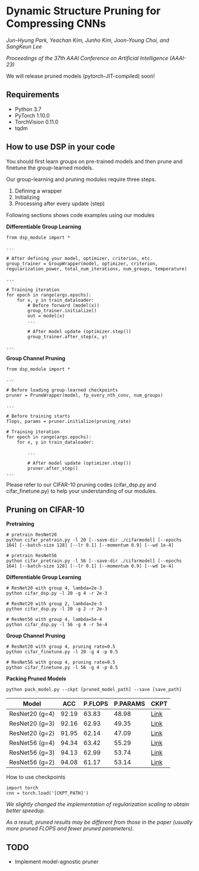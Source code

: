 # Dynamic Structure Pruning for Compressing CNNs

_Jun-Hyung Park, Yeachan Kim, Junho Kim, Joon-Young Choi, and SangKeun Lee_

_Proceedings of the 37th AAAI Conference on Artificial Intelligence (AAAI-23)_

We will release pruned models (pytorch-JIT-compiled) soon!

## Requirements
- Python 3.7
- PyTorch 1.10.0
- TorchVision 0.11.0
- tqdm

## How to use DSP in your code

You should first learn groups on pre-trained models and then prune and finetune the group-learned models.

Our group-learning and pruning modules require three steps.
1. Defining a wrapper
2. Initializing
3. Processing after every update (step)

Following sections shows code examples using our modules

**Differentiable Group Learning**

```
from dsp_module import *

...

# After defining your model, optimizer, criterion, etc.
group_trainer = GroupWrapper(model, optimizer, criterion, regularization_power, total_num_iterations, num_groups, temperature)

...

# Training iteration
for epoch in range(args.epochs):
    for x, y in train_dataloader:
        # Before forward (model(x))
        group_trainer.initialize()
        out = model(x)
        ...

        # After model update (optimizer.step())
        group_trainer.after_step(x, y)

...

```

**Group Channel Pruning**

```
from dsp_module import *

...

# Before loading group-learned checkpoints
pruner = PruneWrapper(model, fp_every_nth_conv, num_groups)

...

# Before training starts
flops, params = pruner.initialize(pruning_rate)

# Training iteration
for epoch in range(args.epochs):
    for x, y in train_dataloader:
        
        ...

        # After model update (optimizer.step())
        pruner.after_step()
...
```

Please refer to our CIFAR-10 pruning codes (cifar_dsp.py and cifar_finetune.py) to help your understanding of our modules.

## Pruning on CIFAR-10 

**Pretraining**

```
# pretrain ResNet20
python cifar_pretrain.py -l 20 [--save-dir ./cifarmodel] [--epochs 164] [--batch-size 128] [--lr 0.1] [--momentum 0.9] [--wd 1e-4]

# pretrain ResNet56
python cifar_pretrain.py -l 56 [--save-dir ./cifarmodel] [--epochs 164] [--batch-size 128] [--lr 0.1] [--momentum 0.9] [--wd 1e-4]
```

**Differentiable Group Learning**

```
# ResNet20 with group 4, lambda=2e-3
python cifar_dsp.py -l 20 -g 4 -r 2e-3

# ResNet20 with group 2, lambda=2e-3
python cifar_dsp.py -l 20 -g 2 -r 2e-3

# ResNet56 with group 4, lambda=5e-4
python cifar_dsp.py -l 56 -g 4 -r 5e-4
```

**Group Channel Pruning**

```
# ResNet20 with group 4, pruning rate=0.5
python cifar_finetune.py -l 20 -g 4 -p 0.5

# ResNet56 with group 4, pruning rate=0.5
python cifar_finetune.py -l 56 -g 4 -p 0.5

```

**Packing Pruned Models**

```
python pack_model.py --ckpt [pruned_model_path] --save [save_path]
```

| Model           |  ACC  | P.FLOPS | P.PARAMS  | CKPT     |
| --------------- | ----- | ------- | --------- | -------- |
| ResNet20 (g=4)  | 92.19 |  63.83  |   48.98   | [Link](https://github.com/irishev/DSP/raw/main/checkpoints/resnet20_g4.pt) |
| ResNet20 (g=3)  | 92.16 |  62.93  |   49.35   | [Link](https://github.com/irishev/DSP/raw/main/checkpoints/resnet20_g3.pt) |
| ResNet20 (g=2)  | 91.95 |  62.14  |   47.09   | [Link](https://github.com/irishev/DSP/raw/main/checkpoints/resnet20_g2.pt) |
| ResNet56 (g=4)  | 94.34 |  63.42  |   55.29   | [Link](https://github.com/irishev/DSP/raw/main/checkpoints/resnet56_g4.pt) |
| ResNet56 (g=3)  | 94.13 |  62.99  |   53.74   | [Link](https://github.com/irishev/DSP/raw/main/checkpoints/resnet56_g3.pt) |
| ResNet56 (g=2)  | 94.08 |  61.17  |   53.14   | [Link](https://github.com/irishev/DSP/raw/main/checkpoints/resnet56_g2.pt) |

How to use checkpoints
```
import torch
cnn = torch.load('[CKPT_PATH]')
```

_We slightly changed the implementation of regularization scaling to obtain better speedup._

_As a result, pruned results may be different from those in the paper (usually more pruned FLOPS and fewer pruned parameters)._

## TODO
- Implement model-agnostic pruner